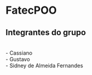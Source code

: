 # FatecPOO

## Integrantes do grupo
</br>
- Cassiano</br>
- Gustavo</br>
- Sidney de Almeida Fernandes</br>
